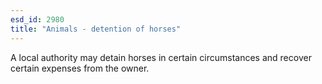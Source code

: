 ```yaml
---
esd_id: 2980
title: "Animals - detention of horses"
---
```


A local authority may detain horses in certain circumstances and recover certain expenses from the owner.

